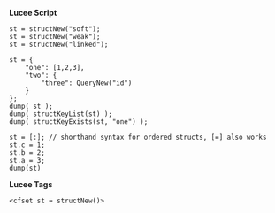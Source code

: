 **Lucee Script**

```luceescript+trycf
st = structNew("soft");
st = structNew("weak");
st = structNew("linked");

st = {
    "one": [1,2,3],
    "two": {
        "three": QueryNew("id")
    }
};
dump( st );
dump( structKeyList(st) );
dump( structKeyExists(st, "one") );

st = [:]; // shorthand syntax for ordered structs, [=] also works
st.c = 1;
st.b = 2;
st.a = 3;
dump(st)
```

**Lucee Tags**
```lucee+trycf
<cfset st = structNew()>
```
